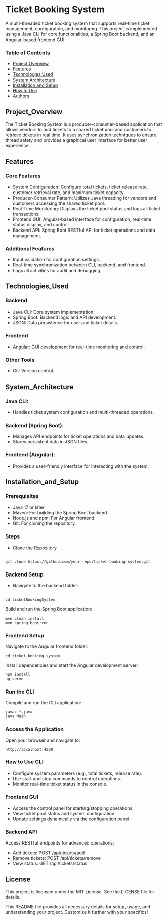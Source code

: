 # Ticket Booking System

A multi-threaded ticket booking system that supports real-time ticket management, configuration, and monitoring. This project is implemented using a Java CLI for core functionalities, a Spring Boot backend, and an Angular-based frontend GUI.

### Table of Contents
- [Project Overview](#Project_Overview)
- [Features](#Features)
- [Technologies Used](#Technologies_Used)
- [System Architecture](#System_Architecture)
- [Installation and Setup](#Installation_and_Setup)
- [How to Use](#How_to_Use)
- [Authors](#License)

## Project_Overview

The Ticket Booking System is a producer-consumer-based application that allows vendors to add tickets to a shared ticket pool and customers to retrieve tickets in real time. It uses synchronization techniques to ensure thread safety and provides a graphical user interface for better user experience.

## Features

### Core Features

- System Configuration: Configure total tickets, ticket release rate, customer retrieval rate, and maximum ticket capacity.
- Producer-Consumer Pattern: Utilizes Java threading for vendors and customers accessing the shared ticket pool.
- Real-Time Monitoring: Displays the ticket pool status and logs all ticket transactions.
- Frontend GUI: Angular-based interface for configuration, real-time status display, and control.
- Backend API: Spring Boot RESTful API for ticket operations and data management.

### Additional Features

- Input validation for configuration settings.
- Real-time synchronization between CLI, backend, and frontend.
- Logs all activities for audit and debugging.

## Technologies_Used

### Backend

- Java CLI: Core system implementation.
- Spring Boot: Backend logic and API development.
- JSON: Data persistence for user and ticket details.

### Frontend

- Angular: GUI development for real-time monitoring and control.

### Other Tools

- Git: Version control.

## System_Architecture

### Java CLI:

- Handles ticket system configuration and multi-threaded operations.

### Backend (Spring Boot):

- Manages API endpoints for ticket operations and data updates.
- Stores persistent data in JSON files.

### Frontend (Angular):

- Provides a user-friendly interface for interacting with the system.

## Installation_and_Setup

### Prerequisites

- Java 17 or later
- Maven: For building the Spring Boot backend.
- Node.js and npm: For Angular frontend.
- Git: For cloning the repository.

### Steps

- Clone the Repository

##
    git clone https://github.com/your-repo/ticket-booking-system.git

### Backend Setup

- Navigate to the backend folder:

##
    cd ticketBookingSystem

Build and run the Spring Boot application:

    mvn clean install
    mvn spring-boot:run

### Frontend Setup

Navigate to the Angular frontend folder:

    cd ticket-booking-system
    
Install dependencies and start the Angular development server:

    npm install
    ng serve
    
### Run the CLI

Compile and run the CLI application:

    javac *.java
    java Main

### Access the Application

Open your browser and navigate to:

    http://localhost:4200

### How to Use CLI

- Configure system parameters (e.g., total tickets, release rate).
- Use start and stop commands to control operations.
- Monitor real-time ticket status in the console.

### Frontend GUI

- Access the control panel for starting/stopping operations.
- View ticket pool status and system configuration.
- Update settings dynamically via the configuration panel.

### Backend API

Access RESTful endpoints for advanced operations:

- Add tickets: POST /api/tickets/add
- Remove tickets: POST /api/tickets/remove
- View status: GET /api/tickets/status


## License
This project is licensed under the MIT License. See the LICENSE file for details.

This README file provides all necessary details for setup, usage, and understanding your project. Customize it further with your specifics!







